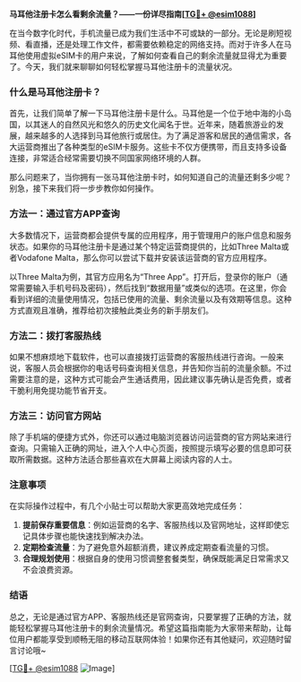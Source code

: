 **马耳他注册卡怎么看剩余流量？——一份详尽指南[[TG💪+ @esim1088](https://t.me/s/esim1088)]**

在当今数字化时代，手机流量已成为我们生活中不可或缺的一部分。无论是刷短视频、看直播，还是处理工作文件，都需要依赖稳定的网络支持。而对于许多人在马耳他使用虚拟eSIM卡的用户来说，了解如何查看自己的剩余流量就显得尤为重要了。今天，我们就来聊聊如何轻松掌握马耳他注册卡的流量状况。

### 什么是马耳他注册卡？

首先，让我们简单了解一下马耳他注册卡是什么。马耳他是一个位于地中海的小岛国，以其迷人的自然风光和悠久的历史文化闻名于世。近年来，随着旅游业的发展，越来越多的人选择到马耳他旅行或居住。为了满足游客和居民的通信需求，各大运营商推出了各种类型的eSIM卡服务。这些卡不仅方便携带，而且支持多设备连接，非常适合经常需要切换不同国家网络环境的人群。

那么问题来了，当你拥有一张马耳他注册卡时，如何知道自己的流量还剩多少呢？别急，接下来我们将一步步教你如何操作。

### 方法一：通过官方APP查询

大多数情况下，运营商都会提供专属的应用程序，用于管理用户的账户信息和服务状态。如果你的马耳他注册卡是通过某个特定运营商提供的，比如Three Malta或者Vodafone Malta，那么你可以尝试下载并安装该运营商的官方应用程序。

以Three Malta为例，其官方应用名为“Three App”。打开后，登录你的账户（通常需要输入手机号码及密码），然后找到“数据用量”或类似的选项。在这里，你会看到详细的流量使用情况，包括已使用的流量、剩余流量以及有效期等信息。这种方式直观且准确，推荐给初次接触此类业务的新手朋友们。

### 方法二：拨打客服热线

如果不想麻烦地下载软件，也可以直接拨打运营商的客服热线进行咨询。一般来说，客服人员会根据你的电话号码查询相关信息，并告知你当前的流量余额。不过需要注意的是，这种方式可能会产生通话费用，因此建议事先确认是否免费，或者干脆利用免提功能节省开支。

### 方法三：访问官方网站

除了手机端的便捷方式外，你还可以通过电脑浏览器访问运营商的官方网站来进行查询。只需输入正确的网址，进入个人中心页面，按照提示填写必要的信息即可获取所需数据。这种方法适合那些喜欢在大屏幕上阅读内容的人士。

### 注意事项

在实际操作过程中，有几个小贴士可以帮助大家更高效地完成任务：

1. **提前保存重要信息**：例如运营商的名字、客服热线以及官网地址，这样即使忘记具体步骤也能快速找到解决办法。
2. **定期检查流量**：为了避免意外超额消费，建议养成定期查看流量的习惯。
3. **合理规划使用**：根据自身的使用习惯调整套餐类型，确保既能满足日常需求又不会浪费资源。

### 结语

总之，无论是通过官方APP、客服热线还是官网查询，只要掌握了正确的方法，就能轻松掌握马耳他注册卡的剩余流量情况。希望这篇指南能为大家带来帮助，让每位用户都能享受到顺畅无阻的移动互联网体验！如果你还有其他疑问，欢迎随时留言讨论哦~

[[TG💪+ @esim1088](https://t.me/s/esim1088) ![Image](https://i.postimg.cc/4NQfJmqS/Snipaste-2025-05-13-00-14-12.png)]